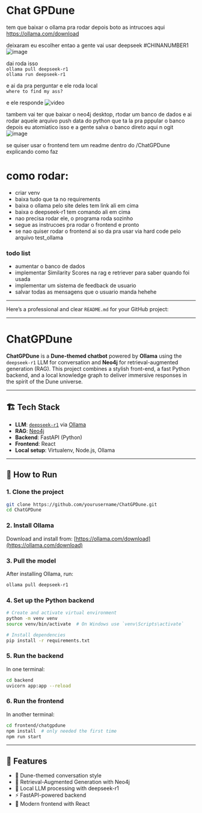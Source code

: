 # Chat GPDune


tem que baixar o ollama pra rodar depois boto as intrucoes aqui   
https://ollama.com/download   

deixaram eu escolher entao a gente vai usar deepseek #CHINANUMBER1   
![image](https://github.com/user-attachments/assets/333f93f2-fb11-44db-be72-3658bf27643b)


dai roda isso   
```ollama pull deepseek-r1```   
```ollama run deepseek-r1```   

e ai da pra perguntar e ele roda local   
```where to find my ass?```   

e ele responde
![video](https://github.com/user-attachments/assets/fcdd00b6-2ae5-4d03-a2e1-3730a1a20d92)


tambem vai ter que baixar o neo4j desktop, rtodar um banco de dados e ai rodar aquele arquivo push data do python que ta la pra pppular o banco
depois eu atomiatico isso e a gente salva o banco direto aqui n ogit
![image](https://github.com/user-attachments/assets/5f4d223f-2176-442c-b839-70a0ee7e4c5a)



se quiser usar o frontend tem um readme dentro do /ChatGPDune explicando como faz


# como rodar:
- criar venv
- baixa tudo que ta no requirements
- baixa o ollama pelo site deles tem link ali em cima
- baixa o deepseek-r1 tem comando ali em cima
- nao precisa rodar ele, o programa roda sozinho
- segue as instrucoes pra rodar o frontend e pronto
- se nao quiser rodar o frontend ai so da pra usar via hard code pelo arquivo test_ollama


### todo list
- aumentar o banco de dados
- implementar Similarity Scores na rag e retriever para saber quando foi usada
- implementar um sistema de feedback de usuario
- salvar todas as mensagens que o usuario manda hehehe


-----------------------

Here’s a professional and clear `README.md` for your GitHub project:

---

# ChatGPDune

**ChatGPDune** is a **Dune-themed chatbot** powered by **Ollama** using the `deepseek-r1` LLM for conversation and **Neo4j** for retrieval-augmented generation (RAG). This project combines a stylish front-end, a fast Python backend, and a local knowledge graph to deliver immersive responses in the spirit of the Dune universe.

---

## 🏗️ Tech Stack

* **LLM**: [`deepseek-r1`](https://ollama.com/library/deepseek-r1) via [Ollama](https://ollama.com/)
* **RAG**: [Neo4j](https://neo4j.com/)
* **Backend**: FastAPI (Python)
* **Frontend**: React
* **Local setup**: Virtualenv, Node.js, Ollama

---

## 🚀 How to Run

### 1. Clone the project

```bash
git clone https://github.com/yourusername/ChatGPDune.git
cd ChatGPDune
```

### 2. Install Ollama

Download and install from: [https://ollama.com/download](https://ollama.com/download)

### 3. Pull the model

After installing Ollama, run:

```bash
ollama pull deepseek-r1
```

### 4. Set up the Python backend

```bash
# Create and activate virtual environment
python -m venv venv
source venv/bin/activate  # On Windows use `venv\Scripts\activate`

# Install dependencies
pip install -r requirements.txt
```

### 5. Run the backend

In one terminal:

```bash
cd backend
uvicorn app:app --reload
```

### 6. Run the frontend

In another terminal:

```bash
cd frontend/chatgpdune
npm install  # only needed the first time
npm run start
```

---

## 🧠 Features

* 🐪 Dune-themed conversation style
* 🧠 Retrieval-Augmented Generation with Neo4j
* 🧾 Local LLM processing with deepseek-r1
* ⚡ FastAPI-powered backend
* 🎨 Modern frontend with React

